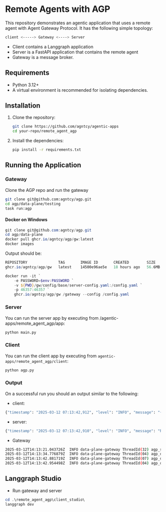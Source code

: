 # Remote Agents with AGP

This repository demonstrates an agentic application that uses a remote agent with Agent Gateway Protocol. It has the following simple topology:

```bash
client <-----> Gateway <----> Server
```

- Client contains a Langgraph application
- Server is a FastAPI application that contains the remote agent
- Gateway is a message broker.

## Requirements

- Python 3.12+
- A virtual environment is recommended for isolating dependencies.

## Installation

1. Clone the repository:

   ```bash
   git clone https://github.com/agntcy/agentic-apps
   cd your-repo/remote_agent_agp
   ```

2. Install the dependencies:

   ```bash
   pip install -r requirements.txt
   ```

## Running the Application

### Gateway

Clone the AGP repo and run the gateway

   ```bash
   git clone git@github.com:agntcy/agp.git
   cd agp/data-plane/testing
   task run:agp
   ```

#### Docker on Windows

```Powershell
git clone git@github.com:agntcy/agp.git
cd agp/data-plane
docker pull ghcr.io/agntcy/agp/gw:latest
docker images
```

Output should be:

```Powershell
REPOSITORY              TAG       IMAGE ID       CREATED        SIZE
ghcr.io/agntcy/agp/gw   latest    14500e96ae5e   18 hours ago   56.6MB
```

```Powershell
docker run -it `
    -e PASSWORD=$env:PASSWORD `
    -v ${PWD}/gw/config/base/server-config.yaml:/config.yaml `
    -p 46357:46357 `
    ghcr.io/agntcy/agp/gw /gateway --config /config.yaml
```

### Server

You can run the server app by executing from /agentic-apps/remote_agent_agp/app:

   ```bash
   python main.py
   ```

### Client

You can run the client app by executing from `agentic-apps/remote_agent_agp/client`:

   ```bash
   python agp.py
   ```

### Output

On a successful run you should an output similar to the following:

- client:

```bash
{"timestamp": "2025-03-12 07:13:42,912", "level": "INFO", "message": "{'event': 'final_result', 'result': {'messages': [HumanMessage(content='Write a story about a cat', additional_kwargs={}, response_metadata={}, id='c97f93dd-0c55-4109-862b-a34d6fd5aeba'), AIMessage(content='cats are wise', additional_kwargs={}, response_metadata={}, id='c79d1515-340e-43b6-b16c-9e04ae2c3058')]}}", "module": "agp", "function": "<module>", "line": 212, "logger": "graph_client", "pid": 20472}
```

- server:

```bash
{"timestamp": "2025-03-12 07:13:42,910", "level": "INFO", "message": "Received message{\"agent_id\": \"remote_agent\", \"output\": {\"messages\": [{\"role\": \"assistant\", \"content\": \"cats are wise\"}]}, \"model\": \"gpt-4o\", \"metadata\": {\"id\": \"d90cafe8-8f0c-4012-937f-df98356262cc\"}}, from agent <builtins.PyAgentSource object at 0x0000020A5BA2A5F0>", "module": "main", "function": "connect_to_gateway", "line": 184, "logger": "app", "pid": 5808}
```

- Gateway

```bash
2025-03-12T14:13:21.043726Z  INFO data-plane-gateway ThreadId(32) agp_service: running service
2025-03-12T14:13:34.776879Z  INFO data-plane-gateway ThreadId(04) agp_datapath::message_processing: new connection received from remote: (remote: Some(172.17.0.1:49344) - local: Some(172.17.0.2:46357))
2025-03-12T14:13:42.881719Z  INFO data-plane-gateway ThreadId(07) agp_datapath::message_processing: new connection received from remote: (remote: Some(172.17.0.1:46470) - local: Some(172.17.0.2:46357))
2025-03-12T14:13:42.954498Z  INFO data-plane-gateway ThreadId(04) agp_datapath::message_processing: end of stream conn_index=1
```

## Langgraph Studio

- Run gateway and server

```Powershell
cd .\remote_agent_agp\client_studio\
langgraph dev
```

